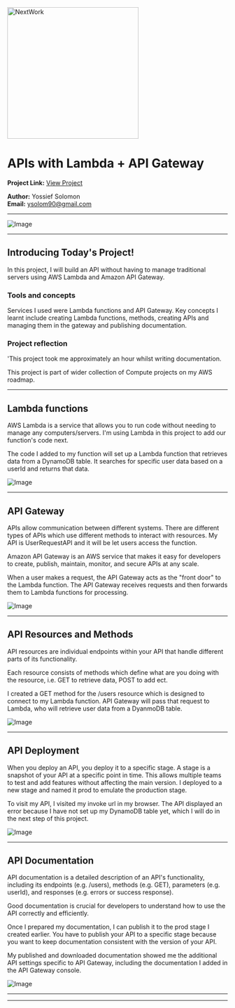 <img src="https://cdn.prod.website-files.com/677c400686e724409a5a7409/6790ad949cf622dc8dcd9fe4_nextwork-logo-leather.svg" alt="NextWork" width="300" />

# APIs with Lambda + API Gateway

**Project Link:** [View Project](http://learn.nextwork.org/projects/aws-compute-api)

**Author:** Yossief Solomon  
**Email:** ysolom90@gmail.com

---

![Image](http://learn.nextwork.org/sparkling_violet_festive_wombat/uploads/aws-compute-api_c9d0e1f2)

---

## Introducing Today's Project!

In this project, I will build an API without having to manage traditional servers using AWS Lambda and Amazon API Gateway.

### Tools and concepts

Services I used were Lambda functions and API Gateway. Key concepts I learnt include creating Lambda functions, methods, creating APIs and managing them in the gateway and publishing documentation. 

### Project reflection

'This project took me approximately an hour whilst writing documentation. 

This project is part of wider collection of Compute projects on my AWS roadmap. 

---

## Lambda functions

AWS Lambda is a service that allows you to run code without needing to manage any computers/servers. I'm using Lambda in this project to add our function's code next.

The code I added to my function will set up a Lambda function that retrieves data from a DynamoDB table. It searches for specific user data based on a userId and returns that data.

![Image](http://learn.nextwork.org/sparkling_violet_festive_wombat/uploads/aws-compute-api_a1b2c3d5)

---

## API Gateway

APIs allow communication between different systems. There are different types of APIs which use different methods to interact with resources. My API is UserRequestAPI and it will be let users access the function. 

Amazon API Gateway is an AWS service that makes it easy for developers to create, publish, maintain, monitor, and secure APIs at any scale.

When a user makes a request, the API Gateway acts as the "front door" to the Lambda function. The API Gateway receives requests and then forwards them to Lambda functions for processing.

![Image](http://learn.nextwork.org/sparkling_violet_festive_wombat/uploads/aws-compute-api_m3n4o5p6)

---

## API Resources and Methods

API resources are individual endpoints within your API that handle different parts of its functionality.

Each resource consists of methods which define what are you doing with the resource, i.e. GET to retrieve data, POST to add ect. 

I created a GET method for the /users resource which is designed to connect to my Lambda function. API Gateway will pass that request to Lambda, who will retrieve user data from a DyanmoDB table. 

![Image](http://learn.nextwork.org/sparkling_violet_festive_wombat/uploads/aws-compute-api_c9d0e1f2)

---

## API Deployment

When you deploy an API, you deploy it to a specific stage. A stage is a snapshot of your API at a specific point in time. This allows multiple teams to test and add features without affecting the main version. I deployed to a new stage and named it prod to emulate the production stage. 

To visit my API, I visited my invoke url in my browser. The API displayed an error because I have not set up my DynamoDB table yet, which I will do in the next step of this project. 

![Image](http://learn.nextwork.org/sparkling_violet_festive_wombat/uploads/aws-compute-api_3ethryj2)

---

## API Documentation

API documentation is a detailed description of an API's functionality, including its endpoints (e.g. /users), methods (e.g. GET), parameters (e.g. userId), and responses (e.g. errors or success response).

Good documentation is crucial for developers to understand how to use the API correctly and efficiently.

Once I prepared my documentation, I can publish it to the prod stage I created earlier. You have to publish your API to a specific stage because you want to keep documentation consistent with the version of your API.

My published and downloaded documentation showed me the additional API settings specific to API Gateway, including the documentation I added in the API Gateway console.

![Image](http://learn.nextwork.org/sparkling_violet_festive_wombat/uploads/aws-compute-api_z9a0b1c2)

---

---
